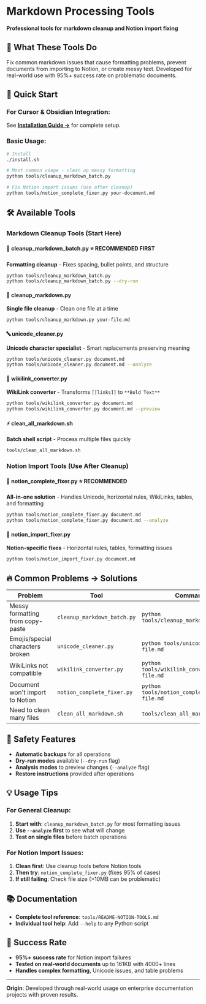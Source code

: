 # Markdown Processing Tools

**Professional tools for markdown cleanup and Notion import fixing**

## 🎯 What These Tools Do

Fix common markdown issues that cause formatting problems, prevent documents from importing to Notion, or create messy text. Developed for real-world use with 95%+ success rate on problematic documents.

## 🚀 Quick Start

### **For Cursor & Obsidian Integration:**
See **[Installation Guide →](../INSTALLATION-GUIDE.md)** for complete setup.

### **Basic Usage:**
```bash
# Install
./install.sh

# Most common usage - clean up messy formatting
python tools/cleanup_markdown_batch.py

# Fix Notion import issues (use after cleanup)
python tools/notion_complete_fixer.py your-document.md
```

## 🛠️ Available Tools

### **Markdown Cleanup Tools** (Start Here)

#### **🧹 cleanup_markdown_batch.py** ⭐ **RECOMMENDED FIRST**
**Formatting cleanup** - Fixes spacing, bullet points, and structure

```bash
python tools/cleanup_markdown_batch.py
python tools/cleanup_markdown_batch.py --dry-run
```

#### **📝 cleanup_markdown.py**
**Single file cleanup** - Clean one file at a time

```bash
python tools/cleanup_markdown.py your-file.md
```

#### **🔤 unicode_cleaner.py**
**Unicode character specialist** - Smart replacements preserving meaning

```bash
python tools/unicode_cleaner.py document.md
python tools/unicode_cleaner.py document.md --analyze
```

#### **🔗 wikilink_converter.py**
**WikiLink converter** - Transforms `[[links]]` to `**Bold Text**`

```bash
python tools/wikilink_converter.py document.md
python tools/wikilink_converter.py document.md --preview
```

#### **⚡ clean_all_markdown.sh**
**Batch shell script** - Process multiple files quickly

```bash
tools/clean_all_markdown.sh
```

### **Notion Import Tools** (Use After Cleanup)

#### **📄 notion_complete_fixer.py** ⭐ **RECOMMENDED**
**All-in-one solution** - Handles Unicode, horizontal rules, WikiLinks, tables, and formatting

```bash
python tools/notion_complete_fixer.py document.md
python tools/notion_complete_fixer.py document.md --analyze
```

#### **🎯 notion_import_fixer.py**
**Notion-specific fixes** - Horizontal rules, tables, formatting issues

```bash
python tools/notion_import_fixer.py document.md
```

## 🔥 Common Problems → Solutions

| **Problem** | **Tool** | **Command** |
|-------------|----------|-------------|
| Messy formatting from copy-paste | `cleanup_markdown_batch.py` | `python tools/cleanup_markdown_batch.py` |
| Emojis/special characters broken | `unicode_cleaner.py` | `python tools/unicode_cleaner.py file.md` |
| WikiLinks not compatible | `wikilink_converter.py` | `python tools/wikilink_converter.py file.md` |
| Document won't import to Notion | `notion_complete_fixer.py` | `python tools/notion_complete_fixer.py file.md` |
| Need to clean many files | `clean_all_markdown.sh` | `tools/clean_all_markdown.sh` |

## 🚨 Safety Features

- **Automatic backups** for all operations
- **Dry-run modes** available (`--dry-run` flag)
- **Analysis modes** to preview changes (`--analyze` flag)
- **Restore instructions** provided after operations

## 💡 Usage Tips

### **For General Cleanup:**
1. **Start with**: `cleanup_markdown_batch.py` for most formatting issues
2. **Use `--analyze` first** to see what will change
3. **Test on single files** before batch operations

### **For Notion Import Issues:**
1. **Clean first**: Use cleanup tools before Notion tools
2. **Then try**: `notion_complete_fixer.py` (fixes 95% of cases)
3. **If still failing**: Check file size (>10MB can be problematic)

## 📚 Documentation

- **Complete tool reference**: `tools/README-NOTION-TOOLS.md`
- **Individual tool help**: Add `--help` to any Python script

## 🎯 Success Rate

- **95%+ success rate** for Notion import failures
- **Tested on real-world documents** up to 161KB with 4000+ lines
- **Handles complex formatting**, Unicode issues, and table problems

---

**Origin**: Developed through real-world usage on enterprise documentation projects with proven results.